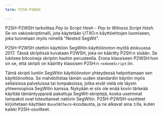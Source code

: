 ```yaml
---
term: P2SH-P2WSH

---
```

P2SH-P2WSH tarkoittaa *Pay to Script Hash - Pay to Witness Script Hash*. Se on vakioskriptimalli, jota käytetään UTXO:n käyttöehtojen luomiseen, joka tunnetaan myös nimellä "Nested SegWit".

P2SH-P2WSH otettiin käyttöön SegWitin käyttöönoton myötä elokuussa 2017. Tässä skriptissä kuvataan P2WSH, joka on kääritty P2SH:n sisään. Se lukitsee bitcoineja skriptin hashin perusteella. Erona klassiseen P2WSH:hon on se, että skripti on kääritty klassisen P2SH:n `redeemScript`:iin.

Tämä skripti luotiin SegWitin käyttöönoton yhteydessä helpottamaan sen käyttöönottoa. Se mahdollistaa tämän uuden standardin käytön myös sellaisissa palveluissa tai lompakoissa, jotka eivät vielä ole täysin yhteensopivia SegWitin kanssa. Nykyään ei siis ole enää kovin tärkeää käyttää tämäntyyppisiä pakattuja SegWit-skriptejä, koska useimmat lompakot ovat toteuttaneet natiivin SegWitin. P2SH-P2WSH-osoitteet kirjoitetaan käyttäen `Base58Check`-koodausta, ja ne alkavat aina `3`:lla, kuten kaikki P2SH-osoitteet.